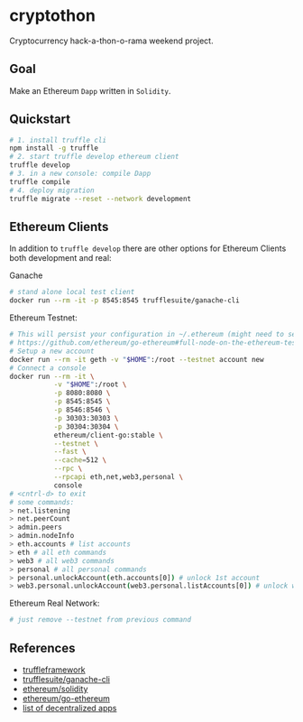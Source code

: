 cryptothon
===
Cryptocurrency hack-a-thon-o-rama weekend project.

## Goal
Make an Ethereum `Dapp` written in `Solidity`.

## Quickstart
```bash
# 1. install truffle cli
npm install -g truffle
# 2. start truffle develop ethereum client
truffle develop
# 3. in a new console: compile Dapp
truffle compile
# 4. deploy migration
truffle migrate --reset --network development
```

## Ethereum Clients
In addition to `truffle develop` there are other options for Ethereum Clients both development and real:

Ganache
```bash
# stand alone local test client
docker run --rm -it -p 8545:8545 trufflesuite/ganache-cli
```

Ethereum Testnet:
```bash
# This will persist your configuration in ~/.ethereum (might need to set permissions properly)
# https://github.com/ethereum/go-ethereum#full-node-on-the-ethereum-test-network
# Setup a new account
docker run --rm -it geth -v "$HOME":/root --testnet account new
# Connect a console
docker run --rm -it \
           -v "$HOME":/root \
           -p 8080:8080 \
           -p 8545:8545 \
           -p 8546:8546 \
           -p 30303:30303 \
           -p 30304:30304 \
           ethereum/client-go:stable \
           --testnet \
           --fast \
           --cache=512 \
           --rpc \
           --rpcapi eth,net,web3,personal \
           console
# <cntrl-d> to exit
# some commands:
> net.listening
> net.peerCount
> admin.peers
> admin.nodeInfo
> eth.accounts # list accounts
> eth # all eth commands
> web3 # all web3 commands
> personal # all personal commands
> personal.unlockAccount(eth.accounts[0]) # unlock 1st account
> web3.personal.unlockAccount(web3.personal.listAccounts[0]) # unlock web3 account
```

Ethereum Real Network:
```bash
# just remove --testnet from previous command
```

## References
* [truffleframework](http://truffleframework.com/docs/getting_started/installation)
* [trufflesuite/ganache-cli](https://github.com/trufflesuite/ganache-cli)
* [ethereum/solidity](https://github.com/ethereum/solidity)
* [ethereum/go-ethereum](https://github.com/ethereum/go-ethereum)
* [list of decentralized apps](https://www.stateofthedapps.com/)

